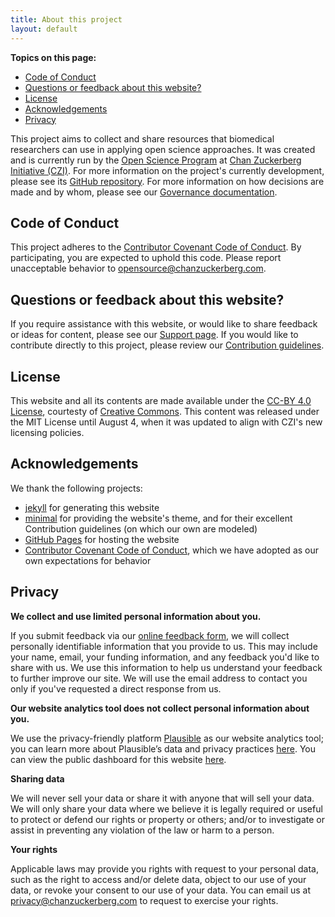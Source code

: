 ```yaml
---
title: About this project
layout: default
---
```


**Topics on this page:**
- [Code of Conduct](#code-of-conduct)
- [Questions or feedback about this website?](#questions-or-feedback-about-this-website)
- [License](#license)
- [Acknowledgements](#acknowledgements)
- [Privacy](#privacy)

This project aims to collect and share resources that biomedical researchers can use in applying open science approaches.
It was created and is currently run by the 
[Open Science Program](https://chanzuckerberg.com/science/programs-resources/open-science/)
at [Chan Zuckerberg Initiative (CZI)](https://chanzuckerberg.com/).
For more information on the project's currently development,
please see its [GitHub repository](https://github.com/chanzuckerberg/open-science).
For more information on how decisions are made and by whom,
please see our [Governance documentation](GOVERNANCE.md).

## Code of Conduct

This project adheres to the [Contributor Covenant Code of Conduct](/open-science/CODE_OF_CONDUCT).
By participating, you are expected to uphold this code.
Please report unacceptable behavior to <opensource@chanzuckerberg.com>.

## Questions or feedback about this website?

If you require assistance with this website,
or would like to share feedback or ideas for content,
please see our [Support page](/open-science/SUPPORT).
If you would like to contribute directly to this project,
please review our [Contribution guidelines](/open-science/CONTRIBUTING).

## License

This website and all its contents are made available under the [CC-BY 4.0 License](/open-science/LICENSE), 
courtesty of [Creative Commons](https://creativecommons.org/licenses/by/4.0/).
This content was released under the MIT License until August 4,
when it was updated to align with CZI's new licensing policies.

## Acknowledgements

We thank the following projects:

- [jekyll](https://jekyllrb.com/) for generating this website
- [minimal](https://github.com/pages-themes/minimal) for providing the website's theme,
and for their excellent Contribution guidelines (on which our own are modeled)
- [GitHub Pages](https://pages.github.com/) for hosting the website
- [Contributor Covenant Code of Conduct](https://www.contributor-covenant.org/), which we have adopted as our own expectations for behavior

## Privacy

**We collect and use limited personal information about you.**

If you submit feedback via our [online feedback form](https://docs.google.com/forms/d/e/1FAIpQLSck9Vf1a0j6tHWWpitj5l6TgogVPk1CfBGViGZZhe8ZzgHPiA/viewform),
we will collect personally identifiable information that you provide to us.
This may include your name, email, your funding information,
and any feedback you'd like to share with us.
We use this information to help us understand your feedback to further improve our site.
We will use the email address to contact you only if you've requested a direct response from us.

**Our website analytics tool does not collect personal information about you.**

We use the privacy-friendly platform [Plausible](https://plausible.io) as our website analytics tool;
you can learn more about Plausible’s data and privacy practices [here](https://plausible.io/data-policy).
You can view the public dashboard for this website [here](https://plausible.io/chanzuckerberg.github.io%2Fopen-science).

**Sharing data**

We will never sell your data or share it with anyone that will sell your data. 
We will only share your data where we believe it is legally required or useful 
to protect or defend our rights or property or others; 
and/or to investigate or assist in preventing any violation of the law or harm to a person.

**Your rights**

Applicable laws may provide you rights with request to your personal data,
such as the right to access and/or delete data,
object to our use of your data, 
or revoke your consent to our use of your data.
You can email us at [privacy@chanzuckerberg.com](privacy@chanzuckerberg.com)
to request to exercise your rights.
